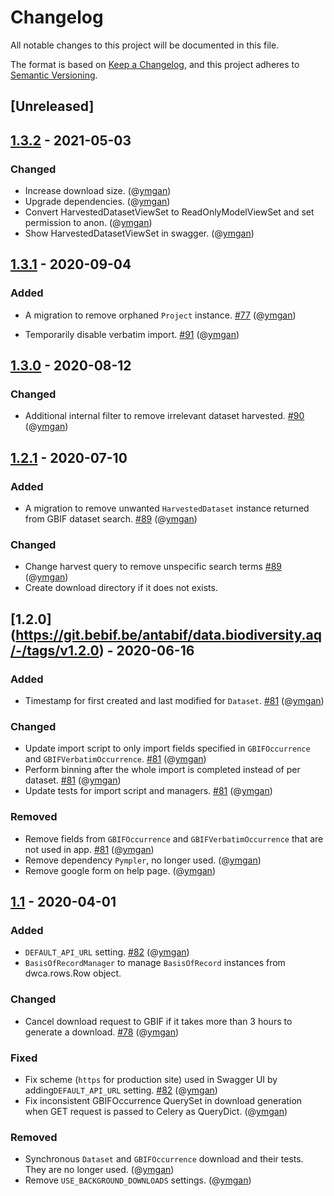 # Changelog

All notable changes to this project will be documented in this file.

The format is based on [Keep a Changelog](https://keepachangelog.com/en/1.0.0/),
and this project adheres to [Semantic Versioning](https://semver.org/spec/v2.0.0.html).

## [Unreleased]

  
## [1.3.2](https://git.bebif.be/antabif/data.biodiversity.aq/-/tags/v1.3.2) - 2021-05-03

### Changed

- Increase download size. (@[ymgan](https://git.bebif.be/ymgan))
- Upgrade dependencies. (@[ymgan](https://git.bebif.be/ymgan))
- Convert HarvestedDatasetViewSet to ReadOnlyModelViewSet and set permission to anon. (@[ymgan](https://git.bebif.be/ymgan))
- Show HarvestedDatasetViewSet in swagger. (@[ymgan](https://git.bebif.be/ymgan))


## [1.3.1](https://git.bebif.be/antabif/data.biodiversity.aq/-/tags/v1.3.1) - 2020-09-04

### Added

- A migration to remove orphaned `Project` instance.
[#77](https://git.bebif.be/antabif/data.biodiversity.aq/issues/77) (@[ymgan](https://git.bebif.be/ymgan))


- Temporarily disable verbatim import.
[#91](https://git.bebif.be/antabif/data.biodiversity.aq/issues/91) (@[ymgan](https://git.bebif.be/ymgan))

## [1.3.0](https://git.bebif.be/antabif/data.biodiversity.aq/-/tags/v1.3.0) - 2020-08-12

### Changed

- Additional internal filter to remove irrelevant dataset harvested. 
[#90](https://git.bebif.be/antabif/data.biodiversity.aq/-/issues/90) (@[ymgan](https://git.bebif.be/ymgan))

## [1.2.1](https://git.bebif.be/antabif/data.biodiversity.aq/-/tags/v1.2.1) - 2020-07-10

### Added

- A migration to remove unwanted `HarvestedDataset` instance returned from GBIF dataset search.
[#89](https://git.bebif.be/antabif/data.biodiversity.aq/issues/89) (@[ymgan](https://git.bebif.be/ymgan))

### Changed

- Change harvest query to remove unspecific search terms
[#89](https://git.bebif.be/antabif/data.biodiversity.aq/issues/89) (@[ymgan](https://git.bebif.be/ymgan))
- Create download directory if it does not exists.

## [1.2.0] (https://git.bebif.be/antabif/data.biodiversity.aq/-/tags/v1.2.0) - 2020-06-16

### Added
- Timestamp for first created and last modified for `Dataset`. 
[#81](https://git.bebif.be/antabif/data.biodiversity.aq/issues/87) (@[ymgan](https://git.bebif.be/ymgan))


### Changed

- Update import script to only import fields specified in `GBIFOccurrence` and `GBIFVerbatimOccurrence`. 
[#81](https://git.bebif.be/antabif/data.biodiversity.aq/issues/81) (@[ymgan](https://git.bebif.be/ymgan))
- Perform binning after the whole import is completed instead of per dataset. 
[#81](https://git.bebif.be/antabif/data.biodiversity.aq/issues/81) (@[ymgan](https://git.bebif.be/ymgan))
- Update tests for import script and managers. 
[#81](https://git.bebif.be/antabif/data.biodiversity.aq/issues/81) (@[ymgan](https://git.bebif.be/ymgan))

### Removed

- Remove fields from `GBIFOccurrence` and `GBIFVerbatimOccurrence` that are not used in app. 
[#81](https://git.bebif.be/antabif/data.biodiversity.aq/issues/81) (@[ymgan](https://git.bebif.be/ymgan))
- Remove dependency `Pympler`, no longer used. (@[ymgan](https://git.bebif.be/ymgan))
- Remove google form on help page. (@[ymgan](https://git.bebif.be/ymgan))

## [1.1](https://git.bebif.be/antabif/data.biodiversity.aq/-/tags/v1.1) - 2020-04-01

### Added

- `DEFAULT_API_URL` setting. [#82](https://git.bebif.be/antabif/data.biodiversity.aq/issues/82) 
(@[ymgan](https://git.bebif.be/ymgan))
- `BasisOfRecordManager` to manage `BasisOfRecord` instances from dwca.rows.Row object.

### Changed

- Cancel download request to GBIF if it takes more than 3 hours to generate a download. 
[#78](https://git.bebif.be/antabif/data.biodiversity.aq/issues/78) (@[ymgan](https://git.bebif.be/ymgan))

### Fixed

- Fix scheme (`https` for production site) used in Swagger UI by adding`DEFAULT_API_URL` setting. 
[#82](https://git.bebif.be/antabif/data.biodiversity.aq/issues/82) (@[ymgan](https://git.bebif.be/ymgan))
- Fix inconsistent GBIFOccurrence QuerySet in download generation when GET request is passed to Celery as QueryDict. 
(@[ymgan](https://git.bebif.be/ymgan))

### Removed

- Synchronous `Dataset` and `GBIFOccurrence` download and their tests. They are no longer used. 
(@[ymgan](https://git.bebif.be/ymgan))
- Remove `USE_BACKGROUND_DOWNLOADS` settings. (@[ymgan](https://git.bebif.be/ymgan))

